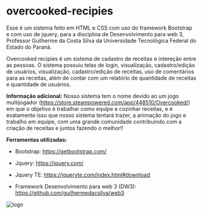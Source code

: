 # overcooked-recipies

Esse é um sistema feito em HTML e CSS com uso do framework Bootstrap e com uso de jquery, para a disciplina de Desenvolvimento para web 3, Professor Guilherme da Costa Silva da Universidade Tecnológica Federal do Estado do Paraná.

Overcooked recipies é um sistema de cadastro de receitas e intereção entre as pessoas. 
O sistema possuiu telas de login, visualização, cadastro/edição de usuários, visualização, cadastro/edição de receitas, uso de comentários para as receitas, além de contar com um relatório de quantidade de receitas e quantidade de usuários.

**Informação adicional:** Nosso sistema tem o nome devido ao um jogo multijogador (https://store.steampowered.com/app/448510/Overcooked/) em que o objetivo é trabalhar como equipe e cozinhar receitas, e é exatamente isso que nosso sistema tentará trazer, a animação do jogo e trabalho em equipe, com uma grande comunidade contribuindo com a criação de receitas e juntos fazendo o melhor!! 

**Ferramentas utilizadas:**

* Bootstrap: https://getbootstrap.com/

* Jquery: https://jquery.com/

* Jquery TE: https://jqueryte.com/index.html#download

* Framework Desenvolvimento para web 3 (DW3): https://github.com/guilhermedacsilva/web3





![logo](https://user-images.githubusercontent.com/44167270/159133274-6dc33c07-ad03-4b49-9694-4079866bc12e.png)
